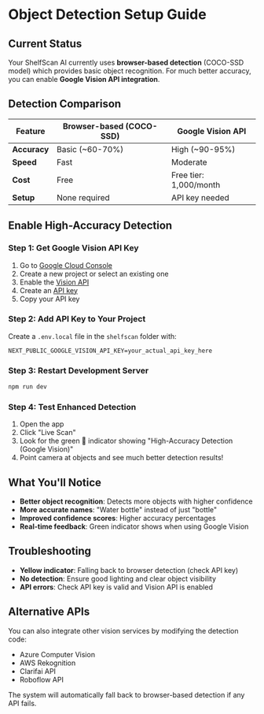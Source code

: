 # Object Detection Setup Guide

## Current Status
Your ShelfScan AI currently uses **browser-based detection** (COCO-SSD model) which provides basic object recognition. For much better accuracy, you can enable **Google Vision API integration**.

## Detection Comparison

| Feature | Browser-based (COCO-SSD) | Google Vision API |
|---------|---------------------------|-------------------|
| **Accuracy** | Basic (~60-70%) | High (~90-95%) |
| **Speed** | Fast | Moderate |
| **Cost** | Free | Free tier: 1,000/month |
| **Setup** | None required | API key needed |

## Enable High-Accuracy Detection

### Step 1: Get Google Vision API Key
1. Go to [Google Cloud Console](https://console.cloud.google.com/)
2. Create a new project or select an existing one
3. Enable the [Vision API](https://console.cloud.google.com/apis/library/vision.googleapis.com)
4. Create an [API key](https://console.cloud.google.com/apis/credentials)
5. Copy your API key

### Step 2: Add API Key to Your Project
Create a `.env.local` file in the `shelfscan` folder with:

```env
NEXT_PUBLIC_GOOGLE_VISION_API_KEY=your_actual_api_key_here
```

### Step 3: Restart Development Server
```bash
npm run dev
```

### Step 4: Test Enhanced Detection
1. Open the app
2. Click "Live Scan" 
3. Look for the green 🚀 indicator showing "High-Accuracy Detection (Google Vision)"
4. Point camera at objects and see much better detection results!

## What You'll Notice
- **Better object recognition**: Detects more objects with higher confidence
- **More accurate names**: "Water bottle" instead of just "bottle"
- **Improved confidence scores**: Higher accuracy percentages
- **Real-time feedback**: Green indicator shows when using Google Vision

## Troubleshooting
- **Yellow indicator**: Falling back to browser detection (check API key)
- **No detection**: Ensure good lighting and clear object visibility
- **API errors**: Check API key is valid and Vision API is enabled

## Alternative APIs
You can also integrate other vision services by modifying the detection code:
- Azure Computer Vision
- AWS Rekognition  
- Clarifai API
- Roboflow API

The system will automatically fall back to browser-based detection if any API fails. 